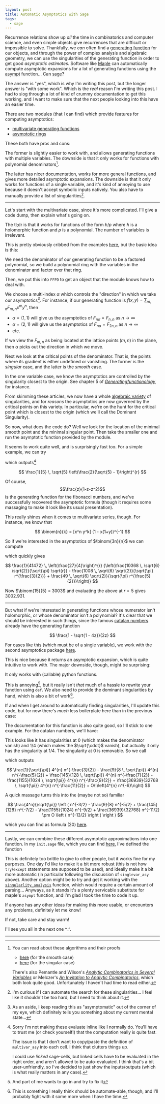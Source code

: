 ```yaml
---
layout: post
title: Automatic Asymptotics with Sage
tags:
  - sage
---
```


Recurrence relations show up _all_ the time in combinatorics and computer 
science, and even simple objects give recurrences that are difficult or 
impossible to solve. Thankfully, we _can_ often find a [generating function][1]
for our objects, and through the power of complex analysis and algebraic geometry, 
we can use the singularities of the generating function in order to get good
_asymptotic estimates_. Software like [Maple][2] can automatically compute
asymptotic expansions for a lot of generating functions using the 
[asympt][4] function... Can [sage][3]?

The answer is "yes", which is why I'm writing this post, but the longer answer
is "with some work". Which is the _real_ reason I'm writing this post. 
I had to slog through a lot of kind of crummy documentation to get this working,
and I want to make sure that the next people looking into this have an easier
time.

There are two modules (that I can find) which provide features for computing
asymptotics:

 - [multivariate generating functions][5]
 - [asymptotic rings][6]

These both have pros and cons:

The former is slightly easier to work with, and allows generating functions with
multiple variables. The downside is that it
only works for functions with polynomial denominators[^1]. 

The latter has nicer documentation, works for more general functions, and 
gives more detailed asymptotic expansions. The downside is that it only works
for functions of a single variable, and it's kind of annoying to use because
it doesn't accept symbolic inputs natively. You also have to manually provide 
a list of singularities[^2].

---

Let's start with the multivariate case, since it's more complicated. I'll give
a code dump, then explain what's going on.

The tl;dr is that it works for functions of the form $h / p$ where $h$ is
a holomorphic function and $p$ is a polynomial. The number of variables is
irrelevant.

<div class="no_eval">
<script type="text/x-sage">

from sage.rings.asymptotic.asymptotics_multivariate_generating_functions \
  import FractionWithFactoredDenominatorRing

def multivar_asy(f, N=5, alpha=None, numeric=0):
  """
  compute the first N terms of the asymptotic expansion of f

  setting numeric = n will give floats with n digits of precision.

  if 

    f = sum_{ns} F_{ns} x^{ns} 

  for ns = (n1,...,nk) a multi-index, then we compute an 
  expansion for F_{r alpha} for alpha = (a1 ... ak) a given
  "direction" and r --> oo

  By default, we assume alpha = [1,...,1], which reduces to what we 
  almost certainly want in the one variable case
  """
  fn = f.numerator()
  fd = f.denominator()

  R_internal = PolynomialRing(QQ, fd.variables())

  # FFPD is the ring of quotients p/q
  # where p is in SR and q is in R_internal
  # rather confusingly we put the denominator ring before the numerator ring
  FFPD = FractionWithFactoredDenominatorRing(R_internal, SR)

  # but when we make new element of the ring, we put things in the right order
  # for some reason units in the denominator get clobbered, so we manually
  # add it in the numerator (this is consistent with the examples in the docs)
  fdFactored = R_internal(fd).factor()

  f = FFPD(fn / fdFactored.unit(), fdFactored)

  # now we choose a "direction" alpha
  if alpha == None:
    alpha = [1] * f.dimension()

  decomp = f.asymptotic_decomposition(alpha)

  result = 0
  n = 0
  for part in decomp:
    n += 1
    # this is brittle, but makes things work
    if part == FFPD(0, []):
      continue

    # p is supposed to be a minimal critical point for the denominator of part.
    # let's first find the critical points

    # first we find the smooth points
    I = part.smooth_critical_ideal(alpha)
    smoothSols = solve([SR(v) for v in I.gens()], 
                  [SR(v) for v in R_internal.gens()], 
                  solution_dict=True)

    # next we find the singular points
    J = part.singular_ideal()
    singSols = solve([SR(v) for v in J.gens()], 
                [SR(v) for v in R_internal.gens()], 
                solution_dict=True)

    s = smoothSols + singSols

    # remove any varieties of dimension > 0 from the space of solutions
    # I don't know if this will break things or not, but in my (limited)!
    # testing it seems fine.
    # If I were less lazy I would probably make this take the minimum value
    # across the whole variety? But doing it this way makes things agree with
    # the examples.

    sFiltered = []
    for soln in s:
      keep = True
      for v in soln.values():
        if not v.is_constant(): # remove any solutions involving a parameter
          keep = False
      if keep:
        sFiltered += [soln]

    # if we didn't find any solutions at all, give up.
    if len(sFiltered) == 0:
      if len(s) != 0:
        print("We finally found something where removing the varieties caused problems")
        return None
      
      else:
        print("no critical points were found. Giving up.")
        return None

    # otherwise we get the _minimal_ singularity
    pMin = sFiltered[0]
    for p in sFiltered:
      if sum([xi^2 for xi in p.values()]) < sum([yi^2 for yi in pMin.values()]):
        pMin = p

    # and finally get the asymptotics
    (a,_,_) = part.asymptotics(pMin, alpha, N, numerical=numeric) 

    result += a

  return result
</script>
</div>

This is pretty obviously cribbed from the examples [here][5], but the basic idea
is this:

We need the denominator of our generating function to be a factored polynomial,
so we build a polynomial ring with the variables in the denominator and factor
over that ring.

Then, we put this into `FFPD` to get an object that the module 
knows how to deal with. 

We choose a multi-index $\alpha$ which controls the "direction" in which
we take our asymptotics[^3]. For instance, if our generating function is 
$f(x,y) = \sum_{m,n} F_{m,n} x^m y^n$, then

- $\alpha = (1,1)$ will give us the asymptotics of $F_{n \alpha} = F_{n,n}$ as $n \to \infty$
- $\alpha = (2,1)$ will give us the asymptotics of $F_{n \alpha} = F_{2n,n}$ as $n \to \infty$
- etc.

If we view the $F_{m,n}$ as being located at the lattice points $(m,n)$ in the plane,
then $\alpha$ picks out the direction in which we move.

Next we look at the critical points of the denominator. That is, the points 
where its gradient is either undefined or vanishing. The former is the 
_singular_ case, and the latter is the _smooth_ case. 

In the one variable case, we know the asymptotics are controlled by the
singularity closest to the origin. See chapter $5$ of 
[_Generatingfunctionology_][9], for instance. 

From skimming these articles, we now have a whole [algebraic variety][12] of
singularities, and for _reasons_ the asymptotics are now governed by the 
critical points on this variety. In particular, we're on the hunt for the 
critical point which is closest to the origin (which we'll call the 
<span class=defn>Dominant Singularity</span>).

So now, what does the code do? Well we look for the location of the minimal
smooth point and the minimal singular point. Then take the smaller one and
run the asymptotic function provided by the module.

It seems to work quite well, and is surprisingly fast too. For a simple
example, we can try

<div class="no_eval">
<script type="text/x-sage">
multivar_asy(z/(1-z-z^2))
</script>
</div>

which outputs[^4]

$$
\frac{1}{5} \, \sqrt{5} \left(\frac{2}{\sqrt{5} - 1}\right)^{r}
$$

Of course, $$\frac{z}{1-z-z^2}$$ is the generating function for the fibonacci
numbers, and we've successfully recovered the asymptotic formula 
(though it requires some massaging to make it look like its usual presentation).

This really shines when it comes to multivariate series, though. For instance,
we know that

$$
\binom{n}{k} = [x^n y^k] (1 - x(1+y))^{-1}
$$

So if we're interested in the asymptotics of $\binom{3n}{n}$ we can compute

<div class="no_eval">
<script type="text/x-sage">
multivar_asy((1-x*(1+y))^(-1), alpha=[3,1], N=3)
</script>
</div>

which quickly gives

$$
\frac{1}{41472} \, \left(\frac{27}{4}\right)^{r} {\left(\frac{10368 \, \sqrt{6} \sqrt{2}}{\sqrt{\pi} \sqrt{r}} - \frac{1008 \, \sqrt{6} \sqrt{2}}{\sqrt{\pi} r^{\frac{3}{2}}} + \frac{49 \, \sqrt{6} \sqrt{2}}{\sqrt{\pi} r^{\frac{5}{2}}}\right)}
$$

Now $\binom{15}{5} = 3003$ and evaluating the above at $r=5$ gives $3002.931$.

---

But what if we're interested in generating functions whose numerator isn't
holomorphic, or whose denominator isn't a polynomial? It's clear that we
should be interested in such things, since the famous [catalan numbers][13]
already have the generating function 

$$
\frac{1 - \sqrt{1 - 4z}}{2z}
$$

For cases like this (which must be of a single variable), we work with
the second asymptotics package [here][6].

This is nice because it returns an asymptotic expansion, which is quite
intuitive to work with. The major downside, though, might be surprising:

It only works with (callable) python functions.

This is annoying[^5], but it really isn't _that_ much of a hassle to rewrite 
your function using `def`. We also need to provide the dominant singularities
by hand, which is also a bit of work[^6].

If and when I get around to automatically finding singularities, I'll update
this code, but for now there's _much_ less boilerplate here than in the
previous case:

<div class="no_eval">
<script type="text/x-sage">
# interestingly, it seems like it doesn't matter at all
# what asymptotic ring you use.
AsyRing = AsymptoticRing('QQ^n * n^QQ * log(n)^QQ', QQ)

def singlevar_asy(f, N=5, sings=None):
  """
  compute the first N terms of the asymptotic expansion of f

  sings is a list of dominant singularities
  TODO: get these automatically somehow?
  """
  return AsyRing.coefficients_of_generating_function(f, sings, precision=N)
</script>
</div>

The documentation for this function is also quite good, so I'll stick to
one example. For the catalan numbers, we'll have:

<div class="no_eval">
<script type="text/x-sage">
def cat(z):
  return (1 - sqrt(1-4*z))/(2*z)
</script>
</div>

This looks like it has singularities at $0$ (which makes the denominator vanish)
and $1/4$ (which makes the $\sqrt{\cdot}$ vanish), but actually it only has the
singularity at $1/4$. The singularity at $0$ is removable. So we call

<div class="no_eval">
<script type="text/x-sage">
singlevar_asy(cat, sings=[1/4])
</script>
</div>

which outputs

$$
\frac{1}{\sqrt{\pi}} 4^{n} n^{-\frac{3}{2}} - \frac{9}{8 \, \sqrt{\pi}} 4^{n} n^{-\frac{5}{2}} + \frac{145}{128 \, \sqrt{\pi}} 4^{n} n^{-\frac{7}{2}} - \frac{1155}{1024 \, \sqrt{\pi}} 4^{n} n^{-\frac{9}{2}} + \frac{36939}{32768 \, \sqrt{\pi}} 4^{n} n^{-\frac{11}{2}} + O\!\left(4^{n} n^{-6}\right)
$$

A quick massage turns this into the (maybe not so) familiar

$$
\frac{4^n}{\sqrt{\pi}} 
\left ( 
  n^{-3/2} - 
  \frac{9}{8} n^{-5/2} +
  \frac{145}{128} n^{-7/2} -
  \frac{1155}{1024} n^{-9/2} +
  \frac{36939}{32768} n^{-11/2}
  \pm O \left ( n^{-13/2} \right )
\right )
$$

which you can find as formula (20) [here][14].

---

Lastly, we can combine these different asymptotic approximations into one 
function. In my `init.sage` file, which you can find [here][15], I've defined
the function

<div class="no_eval">
<script type="text/x-sage">
def asy(f, *args, **kwargs):
  try:
    return multivar_asy(f,*args,**kwargs)
  except:
    return singlevar_asy(f,*args,**kwargs)
</script>
</div>

This is definitely too brittle to give to other people, but it works
fine for my purposes. One day I'd like to make it a bit more robust
(this is not how `try`/`except` statements are supposed to be used), 
and ideally make it a bit more automatic (in particular following
the discussion of `singlevar_asy` above). Another option might be to try 
and get it working with the [`singularlity_analysis`][16] function, which
would require a certain amount of parsing...
Anyways, as it stands it's a plenty servicable substitute for maple's 
`asympt` function, and I'm glad I took the time to code it up. 

If anyone has any other ideas for making this more usable, or encounters
any problems, definitely let me know! 

If not, take care and stay warm!

I'll see you all in the next one ^_^.

---

[^1]:
    You can read about these algorithms and their proofs

    - [here][7] (for the smooth case)
    - [here][8] (for the singular case)

    There's also Pemantle and Wilson's 
    [_Analytic Combinatorics in Several Variables_][10] or Melczer's 
    [_An Invitation to Analytic Combinatorics_][11], which both look
    quite good. Unfortunately I haven't had time to read either.

[^2]:
    I'm curious if I can automate the search for these singularities... 
    I feel like it shouldn't be too hard, but I need to think about it.

[^3]:
    As an aside, I keep reading this as "asymptomatic" out of the corner of my
    eye, which definitely tells you something about my current mental state...

[^4]:
    Sorry I'm not making these evaluate inline like I normally do. You'll have
    to trust me (or check yourself!) that the computation really is quite fast.

    The issue is that I don't want to copy/paste the definition 
    of `multivar_asy` into each cell. I think that clutters things up.

    I could use _linked_ sage-cells, but linked cells have to be evaluated 
    in the right order, and aren't allowed to be auto-evaluated. I think that's
    a bit user-unfriendly, so I've decided to just show the inputs/outputs
    (which is what really matters in any case).

[^5]:
    And part of me wants to go in and try to fix it

[^6]:
    This is something I really think should be automate-able, though, and 
    I'll probably fight with it some more when I have the time.

[1]: https://en.wikipedia.org/wiki/Generating_function
[2]: https://en.wikipedia.org/wiki/Maple_(software)
[3]: https://sagemath.org
[4]: https://www.maplesoft.com/support/help/maple/view.aspx?path=asympt
[5]: https://doc.sagemath.org/html/en/reference/asymptotic/sage/rings/asymptotic/asymptotics_multivariate_generating_functions.html
[6]: https://doc.sagemath.org/html/en/reference/asymptotic/sage/rings/asymptotic/asymptotic_ring.html#introductory-examples
[7]: http://arxiv.org/abs/0803.2914
[8]: http://arxiv.org/abs/1009.5715
[9]: https://www2.math.upenn.edu/~wilf/gfology2.pdf
[10]: https://www.cambridge.org/core/books/analytic-combinatorics-in-several-variables/7FD6C5820465ECC25FBDF42236BFAEB2
[11]: https://melczer.ca/textbook/
[12]: https://en.wikipedia.org/wiki/Algebraic_variety
[13]: https://en.wikipedia.org/wiki/Catalan_number
[14]: https://mathworld.wolfram.com/CatalanNumber.html
[15]: https://github.com/HallaSurvivor/dotfiles/blob/master/init.sage
[16]: https://doc.sagemath.org/html/en/reference/asymptotic/sage/rings/asymptotic/asymptotic_expansion_generators.html#sage.rings.asymptotic.asymptotic_expansion_generators.AsymptoticExpansionGenerators.SingularityAnalysis
